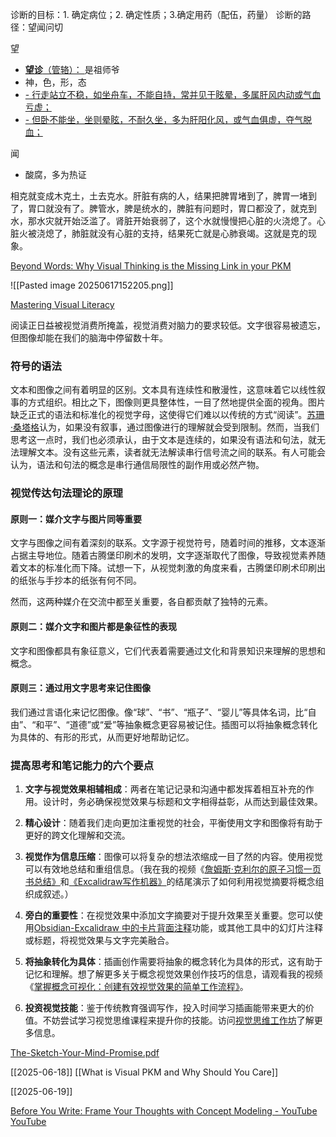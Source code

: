 
诊断的目标：1. 确定病位；2. 确定性质；3.确定用药（配伍，药量）
诊断的路径：望闻问切

望
- [**望诊**（管辂）： ](004%20%E9%87%91%E5%8C%AE%E8%A6%81%E7%95%A5#^3revpxy) 是祖师爷
- 神，色，形，态
- [- 行走站立不稳，如坐舟车，不能自持，常并见于眩晕，多属肝风内动或气血亏虚；](194%20%E4%B8%AD%E5%8C%BB%E8%AF%8A%E6%96%AD%E5%AD%A6#^c8mkuri)
- [- 但卧不能坐，坐则晕眩，不耐久坐，多为肝阳化风，或气血俱虚，夺气脱血；](194%20%E4%B8%AD%E5%8C%BB%E8%AF%8A%E6%96%AD%E5%AD%A6#^gwtn2o9)

闻
- 酸腐，多为热证




相克就变成木克土，土去克水。肝脏有病的人，结果把脾胃堵到了，脾胃一堵到了，胃口就没有了。脾管水，脾是统水的，脾脏有问题时，胃口都没了，就克到水，那水灾就开始泛滥了。肾脏开始衰弱了，这个水就慢慢把心脏的火浇熄了。心脏火被浇熄了，肺脏就没有心脏的支持，结果死亡就是心肺衰竭。这就是克的现象。




[Beyond Words: Why Visual Thinking is the Missing Link in your PKM](https://www.visual-thinking-workshop.com/beyond-words-why-visual-thinking-is-the-missing-link-in-your-pkm)

![[Pasted image 20250617152205.png]]

[Mastering Visual Literacy](https://www.visual-thinking-workshop.com/mastering-visual-literacy)

阅读正日益被视觉消费所掩盖，视觉消费对脑力的要求较低。文字很容易被遗忘，但图像却能在我们的脑海中停留数十年。

### 符号的语法

文本和图像之间有着明显的区别。文本具有连续性和散漫性，这意味着它以线性叙事的方式组织。相比之下，图像则更具整体性，一目了然地提供全面的视角。图片缺乏正式的语法和标准化的视觉字母，这使得它们难以以传统的方式“阅读”。[苏珊·桑塔格](https://www.gyford.com/phil/writing/2010/08/23/on-photography/)认为，如果没有叙事，通过图像进行的理解就会受到限制。然而，当我们思考这一点时，我们也必须承认，由于文本是连续的，如果没有语法和句法，就无法理解文本。没有这些元素，读者就无法解读串行信号流之间的联系。有人可能会认为，语法和句法的概念是串行通信局限性的副作用或必然产物。



### 视觉传达句法理论的原理

#### 原则一：媒介文字与图片同等重要

文字与图像之间有着深刻的联系。文字源于视觉符号，随着时间的推移，文本逐渐占据主导地位。随着古腾堡印刷术的发明，文字逐渐取代了图像，导致视觉素养随着文本的标准化而下降。试想一下，从视觉刺激的角度来看，古腾堡印刷术印刷出的纸张与手抄本的纸张有何不同。

然而，这两种媒介在交流中都至关重要，各自都贡献了独特的元素。


#### 原则二：媒介文字和图片都是象征性的表现

文字和图像都具有象征意义，它们代表着需要通过文化和背景知识来理解的思想和概念。

#### 原则三：通过用文字思考来记住图像

我们通过言语化来记忆图像。像“球”、“书”、“瓶子”、“婴儿”等具体名词，比“自由”、“和平”、“道德”或“爱”等抽象概念更容易被记住。插图可以将抽象概念转化为具体的、有形的形式，从而更好地帮助记忆。




### 提高思考和笔记能力的六个要点

1. **文字与视觉效果相辅相成**：两者在笔记记录和沟通中都发挥着相互补充的作用。设计时，务必确保视觉效果与标题和文字相得益彰，从而达到最佳效果。
    
2. **精心设计**：随着我们走向更加注重视觉的社会，平衡使用文字和图像将有助于更好的跨文化理解和交流。
    
3. **视觉作为信息压缩**：图像可以将复杂的想法浓缩成一目了然的内容。使用视觉可以有效地总结和重组信息。（我在我的视频《[詹姆斯·克利尔的原子习惯一页书总结》](https://youtu.be/FfOYjTnyPbs)和[《Excalidraw写作机器》](https://youtu.be/zvRpCOZAUSs)的结尾演示了如何利用视觉摘要将概念组织成叙述。）
    
4. **旁白的重要性**：在视觉效果中添加文字摘要对于提升效果至关重要。您可以使用[Obsidian-Excalidraw 中的卡片背面注释](https://youtu.be/tHUcD4rWIuY)功能，或其他工具中的幻灯片注释或标题，将视觉效果与文字完美融合。
    
5. **将抽象转化为具体**：插画创作需要将抽象的概念转化为具体的形式，这有助于记忆和理解。想了解更多关于概念视觉效果创作技巧的信息，请观看我的视频《[掌握概念可视化：创建有效视觉效果的简单工作流程》](https://youtu.be/MTdbhePtCco)。
    
6. **投资视觉技能**：鉴于传统教育强调写作，投入时间学习插画能带来更大的价值。不妨尝试学习视觉思维课程来提升你的技能。访问[视觉思维工作坊](https://www.visual-thinking-workshop.com/vtw)了解更多信息。



[The-Sketch-Your-Mind-Promise.pdf](https://sketch-your-mind.com/resources/The-Sketch-Your-Mind-Promise.pdf)

[[2025-06-18]]
[[What is Visual PKM and Why Should You Care]]




[[2025-06-19]] 

[Before You Write: Frame Your Thoughts with Concept Modeling - YouTube](https://www.youtube.com/watch?v=Zg_DUj68VkY)
[YouTube](https://www.youtube.com/redirect?event=video_description&redir_token=QUFFLUhqbDhFdGNlQWp5Q0tTWFU0eHl1anBDcVV2VlBNUXxBQ3Jtc0tsMW9hZVdINjhVcUJ3ZVBhRWxfQUprZWxWOFd3UFZpWEs4V0N0SmZpNFlhVzY1dDZ4ZzRGeXU3WmFBS3B1blhOVkdNVzNPSlAtSERVcUtkaXhMcm1GRG9Va2g3eDZLR0hnS0pWVFgzNzRfSG85WE16SQ&q=https%3A%2F%2Fexcalidraw.com%2F%23json%3DpwLtCkoKZVEkywvXNYjau%2Ckbljw8nPClZPYrv5xJiSUA&v=Zg_DUj68VkY)



